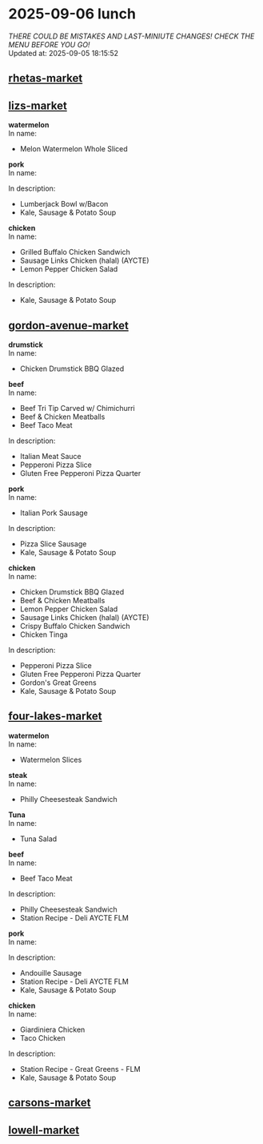 # 2025-09-06 lunch  
*THERE COULD BE MISTAKES AND LAST-MINIUTE CHANGES! CHECK THE MENU BEFORE YOU GO!*  
Updated at: 2025-09-05 18:15:52  
## [rhetas-market](https://wisc-housingdining.nutrislice.com/menu/rhetas-market/lunch/2025-09-06)  
## [lizs-market](https://wisc-housingdining.nutrislice.com/menu/lizs-market/lunch/2025-09-06)  
**watermelon**  
In name:   
 - Melon Watermelon Whole Sliced  
  
**pork**  
In name:   
  
In description:   
 - Lumberjack Bowl w/Bacon  
 - Kale, Sausage & Potato Soup  
  
**chicken**  
In name:   
 - Grilled Buffalo Chicken Sandwich  
 - Sausage Links Chicken (halal) (AYCTE)  
 - Lemon Pepper Chicken Salad  
  
In description:   
 - Kale, Sausage & Potato Soup  
  
## [gordon-avenue-market](https://wisc-housingdining.nutrislice.com/menu/gordon-avenue-market/lunch/2025-09-06)  
**drumstick**  
In name:   
 - Chicken Drumstick BBQ Glazed  
  
**beef**  
In name:   
 - Beef Tri Tip Carved w/ Chimichurri  
 - Beef & Chicken Meatballs  
 - Beef Taco Meat  
  
In description:   
 - Italian Meat Sauce  
 - Pepperoni Pizza Slice  
 - Gluten Free Pepperoni Pizza Quarter  
  
**pork**  
In name:   
 - Italian Pork Sausage  
  
In description:   
 - Pizza Slice Sausage  
 - Kale, Sausage & Potato Soup  
  
**chicken**  
In name:   
 - Chicken Drumstick BBQ Glazed  
 - Beef & Chicken Meatballs  
 - Lemon Pepper Chicken Salad  
 - Sausage Links Chicken (halal) (AYCTE)  
 - Crispy Buffalo Chicken Sandwich  
 - Chicken Tinga  
  
In description:   
 - Pepperoni Pizza Slice  
 - Gluten Free Pepperoni Pizza Quarter  
 - Gordon's Great Greens  
 - Kale, Sausage & Potato Soup  
  
## [four-lakes-market](https://wisc-housingdining.nutrislice.com/menu/four-lakes-market/lunch/2025-09-06)  
**watermelon**  
In name:   
 - Watermelon Slices  
  
**steak**  
In name:   
 - Philly Cheesesteak Sandwich  
  
**Tuna**  
In name:   
 - Tuna Salad  
  
**beef**  
In name:   
 - Beef Taco Meat  
  
In description:   
 - Philly Cheesesteak Sandwich  
 - Station Recipe - Deli  AYCTE FLM  
  
**pork**  
In name:   
  
In description:   
 - Andouille Sausage  
 - Station Recipe - Deli  AYCTE FLM  
 - Kale, Sausage & Potato Soup  
  
**chicken**  
In name:   
 - Giardiniera Chicken  
 - Taco Chicken  
  
In description:   
 - Station Recipe - Great Greens - FLM  
 - Kale, Sausage & Potato Soup  
  
## [carsons-market](https://wisc-housingdining.nutrislice.com/menu/carsons-market/lunch/2025-09-06)  
## [lowell-market](https://wisc-housingdining.nutrislice.com/menu/lowell-market/lunch/2025-09-06)  
  

